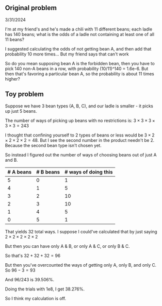 ## Original problem

3/31/2024

I'm at my friend's and he's made a chili with 11 different beans; each ladle has 140 beans; what is the odds of a ladle not containing at least one of all 11 beans?

I suggested calculating the odds of not getting bean A, and then add that probability 10 more times... But my friend says that can't work

So do you mean supposing bean A is the forbidden bean, then you have to pick 140 non-A beans in a row, with probability (10/11)^140 = 1.6e-6. But then that's favoring a particular bean A, so the probability is about 11 times higher?

## Toy problem

Suppose we have 3 bean types (A, B, C), and our ladle is smaller - it picks up just 5 beans.

The number of ways of picking up beans with no restrictions is: $3 \times 3 \times 3 \times 3 \times 3 = 243$

I thought that confining yourself to 2 types of beans or less would be $3 \times 2 \times 2 \times 2 \times 2 = 48$. But I see the second number in the product needn't be 2. Because the second bean type isn't chosen yet.

So instead I figured out the number of ways of choosing beans out of just A and B.

| \# A beans | \# B beans | \# ways of doing this |
| ---------- | ---------- | --------------------- |
| 5          | 0          | 1                     |
| 4          | 1          | 5                     |
| 3          | 2          | 10                    |
| 2          | 3          | 10                    |
| 1          | 4          | 5                     |
| 0          | 5          | 1                     |

That yields 32 total ways. I suppose I could've calculated that by just saying $2 \times 2 \times 2 \times 2 \times 2$

But then you can have only A & B, or only A & C, or only B & C.

So that's $32 + 32 + 32 = 96$

But then you've overcounted the ways of getting only A, only B, and only C. So $96 - 3 = 93$

And 96/243 is 39.506%.

Doing the trials with 1e8, I get 38.276%.

So I think my calculation is off.
